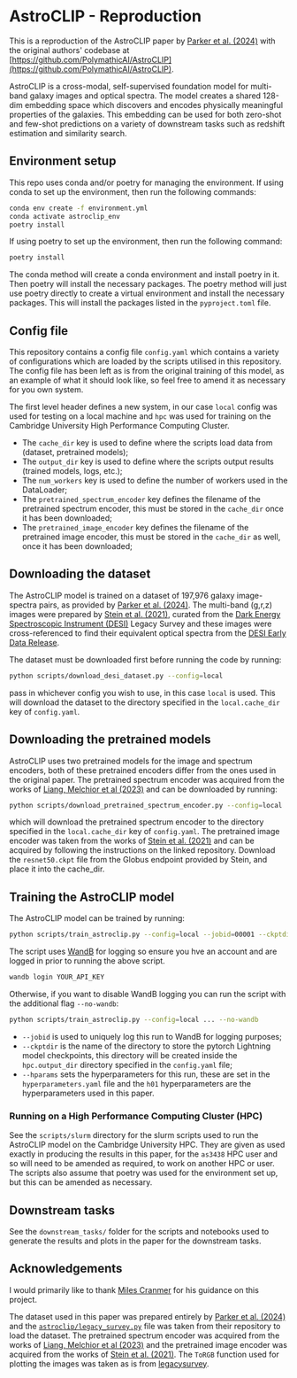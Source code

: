 # AstroCLIP - Reproduction
This is a reproduction of the AstroCLIP paper by [Parker et al. (2024)](https://arxiv.org/abs/2310.03024) with the original
authors' codebase at [https://github.com/PolymathicAI/AstroCLIP](https://github.com/PolymathicAI/AstroCLIP).

AstroCLIP is a cross-modal, self-supervised foundation model for multi-band galaxy images and optical spectra.
The model creates a shared 128-dim embedding space which discovers and encodes physically meaningful properties of the
galaxies.
This embedding can be used for both zero-shot and few-shot predictions on a variety of downstream tasks such as redshift
estimation and similarity search.

## Environment setup
This repo uses conda and/or poetry for managing the environment.
If using conda to set up the environment, then run the following commands:
```bash
conda env create -f environment.yml
conda activate astroclip_env
poetry install
```

If using poetry to set up the environment, then run the following command:
```bash
poetry install
```

The conda method will create a conda environment and install poetry in it.
Then poetry will install the necessary packages.
The poetry method will just use poetry directly to create a virtual environment and install the necessary packages.
This will install the packages listed in the `pyproject.toml` file.

## Config file
This repository contains a config file `config.yaml` which contains a variety of configurations which are loaded by
the scripts utilised in this repository. The config file has been left as is from the original training of this model,
as an example of what it should look like, so feel free to amend it as necessary for you own system.

The first level header defines a new system, in our case `local` config was used for testing on a local machine and `hpc`
was used for training on the Cambridge University High Performance Computing Cluster.

- The `cache_dir` key is used to define where the scripts load data from (dataset, pretrained models);
- The `output_dir` key is used to define where the scripts output results (trained models, logs, etc.);
- The `num_workers` key is used to define the number of workers used in the DataLoader;
- The `pretrained_spectrum_encoder` key defines the filename of the pretrained spectrum encoder, this must be stored in
the `cache_dir` once it has been downloaded;
- The `pretrained_image_encoder` key defines the filename of the pretrained image encoder, this must be stored in
the `cache_dir` as well, once it has been downloaded;

## Downloading the dataset
The AstroCLIP model is trained on a dataset of 197,976 galaxy image-spectra pairs, as provided by
[Parker et al. (2024)](https://arxiv.org/abs/2310.03024).
The multi-band (g,r,z) images were prepared by [Stein et al. (2021)](https://github.com/georgestein/ssl-legacysurvey),
curated from the [Dark Energy Spectroscopic Instrument (DESI)](https://www.desi.lbl.gov/)
Legacy Survey and these images were cross-referenced to find their equivalent optical spectra from the
[DESI Early Data Release](https://www.legacysurvey.org/).

The dataset must be downloaded first before running the code by running:
```bash
python scripts/download_desi_dataset.py --config=local
```
pass in whichever config you wish to use, in this case `local` is used.
This will download the dataset to the directory specified in the `local.cache_dir` key of `config.yaml`.

## Downloading the pretrained models
AstroCLIP uses two pretrained models for the image and spectrum encoders, both of these pretrained encoders differ from
the ones used in the original paper.
The pretrained spectrum encoder was acquired from the works of [Liang, Melchior et al (2023)](https://github.com/pmelchior/spender)
and can be downloaded by running:
```bash
python scripts/download_pretrained_spectrum_encoder.py --config=local
```
which will download the pretrained spectrum encoder to the directory specified in the `local.cache_dir` key of `config.yaml`.
The pretrained image encoder was taken from the works of [Stein et al. (2021)](https://github.com/georgestein/ssl-legacysurvey)
and can be acquired by following the instructions on the linked repository. Download the `resnet50.ckpt` file from the
Globus endpoint provided by Stein, and place it into the cache_dir.

## Training the AstroCLIP model
The AstroCLIP model can be trained by running:
```bash
python scripts/train_astroclip.py --config=local --jobid=00001 --ckptdir=astroclip_ckpt_00001 --hparams=h01
````

The script uses [WandB](https://wandb.ai/site) for logging so ensure you hve an account and are logged in prior to running
the above script.
```bash
wandb login YOUR_API_KEY
```

Otherwise, if you want to disable WandB logging you can run the script with the additional flag `--no-wandb`:
```bash
python scripts/train_astroclip.py --config=local ... --no-wandb
````

- `--jobid` is used to uniquely log this run to WandB for logging purposes;
- `--ckptdir` is the name of the directory to store the pytorch Lightning model checkpoints, this directory will be
created inside the `hpc.output_dir` directory specified in the `config.yaml` file;
- `--hparams` sets the hyperparameters for this run, these are set in the `hyperparameters.yaml` file and
the `h01` hyperparameters are the hyperparameters used in this paper.

### Running on a High Performance Computing Cluster (HPC)
See the `scripts/slurm` directory for the slurm scripts used to run the AstroCLIP model on the Cambridge University HPC.
They are given as used exactly in producing the results in this paper, for the `as3438` HPC user and so will need to be
amended as required, to work on another HPC or user.
The scripts also assume that poetry was used for the environment set up, but this can be amended as necessary.

## Downstream tasks
See the `downstream_tasks/` folder for the scripts and notebooks used to generate the results and plots in the paper
for the downstream tasks.

## Acknowledgements
I would primarily like to thank [Miles Cranmer](https://github.com/MilesCranmer) for his guidance on this project.

The dataset used in this paper was prepared entirely by [Parker et al. (2024)](https://arxiv.org/abs/2310.03024)
and the [`astroclip/legacy_survey.py`](astroclip/legacy_survey.py) file was taken from their repository to load the dataset.
The pretrained spectrum encoder was acquired from the works of [Liang, Melchior et al (2023)](https://github.com/pmelchior/spender)
and the pretrained image encoder was acquired from the works of [Stein et al. (2021)](https://github.com/georgestein/ssl-legacysurvey).
The `ToRGB` function used for plotting the images was taken as is from [legacysurvey](https://github.com/legacysurvey/imagine).

